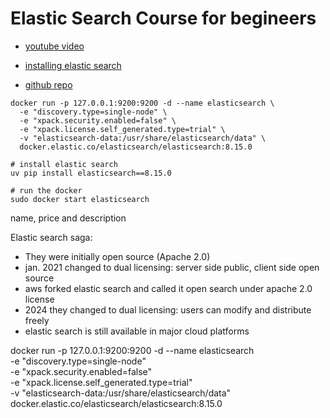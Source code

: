 # Elastic Search Course for begineers
* [youtube video](https://www.youtube.com/watch?v=a4HBKEda_F8&t=3880s)

* [installing elastic search](https://www.elastic.co/search-labs/tutorials/install-elasticsearch)
* [github repo](https://github.com/ImadSaddik/ElasticSearch_Python_Course)
```
docker run -p 127.0.0.1:9200:9200 -d --name elasticsearch \
  -e "discovery.type=single-node" \
  -e "xpack.security.enabled=false" \
  -e "xpack.license.self_generated.type=trial" \
  -v "elasticsearch-data:/usr/share/elasticsearch/data" \
  docker.elastic.co/elasticsearch/elasticsearch:8.15.0
```

```
# install elastic search
uv pip install elasticsearch==8.15.0
```

```
# run the docker 
sudo docker start elasticsearch
```

name, price and description






Elastic search saga:
- They were initially open source (Apache 2.0)
- jan. 2021 changed to dual licensing: server side public, client side open source
- aws forked elastic search and called it open search under apache 2.0 license
- 2024 they changed to dual licensing: users can modify and distribute freely
- elastic search is still available in major cloud platforms


docker run -p 127.0.0.1:9200:9200 -d --name elasticsearch \
  -e "discovery.type=single-node" \
  -e "xpack.security.enabled=false" \
  -e "xpack.license.self_generated.type=trial" \
  -v "elasticsearch-data:/usr/share/elasticsearch/data" \
  docker.elastic.co/elasticsearch/elasticsearch:8.15.0
